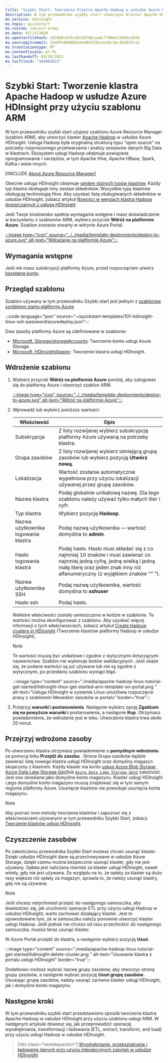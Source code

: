 ```yaml
---
title: 'Szybki Start: Tworzenie klastra Apache Hadoop w usłudze Azure HDInsight przy użyciu szablonu Menedżer zasobów'
description: W tym przewodniku szybki start utworzysz Klaster Apache Hadoop w usłudze Azure HDInsight przy użyciu szablonu Menedżer zasobów
ms.service: hdinsight
ms.topic: quickstart
ms.custom: subject-armqs
ms.date: 03/13/2020
ms.openlocfilehash: 3d1860c629c492287d8caadcf79b0e136b8a3038
ms.sourcegitcommit: 32e0fedb80b5a5ed0d2336cea18c3ec3b5015ca1
ms.translationtype: MT
ms.contentlocale: pl-PL
ms.lasthandoff: 03/30/2021
ms.locfileid: "104863823"
---
```

# <a name="quickstart-create-apache-hadoop-cluster-in-azure-hdinsight-using-arm-template"></a>Szybki Start: Tworzenie klastra Apache Hadoop w usłudze Azure HDInsight przy użyciu szablonu ARM

W tym przewodniku szybki start użyjesz szablonu Azure Resource Manager (szablon ARM), aby utworzyć klaster [Apache Hadoop](./apache-hadoop-introduction.md) w usłudze Azure HDInsight. Usługa Hadoop była oryginalną strukturą typu "open source" na potrzeby rozproszonego przetwarzania i analizy zestawów danych Big Data w klastrach. Ekosystem usługi Hadoop obejmuje powiązane oprogramowanie i narzędzia, w tym Apache Hive, Apache HBase, Spark, Kafka i wiele innych.

[!INCLUDE [About Azure Resource Manager](../../../includes/resource-manager-quickstart-introduction.md)]
  
Obecnie usługa HDInsight obejmuje [siedem różnych typów klastrów](../hdinsight-overview.md#cluster-types-in-hdinsight). Każdy typ klastra obsługuje inny zestaw składników. Wszystkie typy klastrów obsługują technologię Hive. Aby uzyskać listę obsługiwanych składników w usłudze HDInsight, zobacz artykuł [Nowości w wersjach klastra Hadoop dostarczanych z usługą HDInsight](../hdinsight-component-versioning.md)  

Jeśli Twoje środowisko spełnia wymagania wstępne i masz doświadczenie w korzystaniu z szablonów ARM, wybierz przycisk **Wdróż na platformie Azure**. Szablon zostanie otwarty w witrynie Azure Portal.

[:::image type="icon" source="../../media/template-deployments/deploy-to-azure.svg" alt-text="Wdrażanie na platformie Azure":::](https://portal.azure.com/#create/Microsoft.Template/uri/https%3A%2F%2Fraw.githubusercontent.com%2FAzure%2Fazure-quickstart-templates%2Fmaster%2F101-hdinsight-linux-ssh-password%2Fazuredeploy.json)

## <a name="prerequisites"></a>Wymagania wstępne

Jeśli nie masz subskrypcji platformy Azure, przed rozpoczęciem utwórz [bezpłatne konto](https://azure.microsoft.com/free/?WT.mc_id=A261C142F).

## <a name="review-the-template"></a>Przegląd szablonu

Szablon używany w tym przewodniku Szybki start jest jednym z [szablonów szybkiego startu platformy Azure](https://azure.microsoft.com/resources/templates/101-hdinsight-linux-ssh-password/).

:::code language="json" source="~/quickstart-templates/101-hdinsight-linux-ssh-password/azuredeploy.json":::

Dwa zasoby platformy Azure są zdefiniowane w szablonie:

* [Microsoft. Storage/storageAccounts](/azure/templates/microsoft.storage/storageaccounts): Tworzenie konta usługi Azure Storage.
* [Microsoft. HDInsight/klaster](/azure/templates/microsoft.hdinsight/clusters): Tworzenie klastra usługi HDInsight.

## <a name="deploy-the-template"></a>Wdrożenie szablonu

1. Wybierz przycisk **Wdróż na platformie Azure** poniżej, aby zalogować się do platformy Azure i otworzyć szablon ARM.

    [:::image type="icon" source="../../media/template-deployments/deploy-to-azure.svg" alt-text="Wdróż na platformie Azure":::](https://portal.azure.com/#create/Microsoft.Template/uri/https%3A%2F%2Fraw.githubusercontent.com%2FAzure%2Fazure-quickstart-templates%2Fmaster%2F101-hdinsight-linux-ssh-password%2Fazuredeploy.json)

1. Wprowadź lub wybierz poniższe wartości:

    |Właściwość  |Opis  |
    |---------|---------|
    |Subskrypcja|Z listy rozwijanej wybierz subskrypcję platformy Azure używaną na potrzeby klastra.|
    |Grupa zasobów|Z listy rozwijanej wybierz istniejącą grupę zasobów lub wybierz pozycję **Utwórz nową**.|
    |Lokalizacja|Wartość zostanie automatycznie wypełniona przy użyciu lokalizacji używanej przez grupę zasobów.|
    |Nazwa klastra|Podaj globalnie unikatową nazwę. Dla tego szablonu należy używać tylko małych liter i cyfr.|
    |Typ klastra | Wybierz pozycję **Hadoop**. |
    |Nazwa użytkownika logowania klastra|Podaj nazwę użytkownika — wartość domyślna to **admin**.|
    |Hasło logowania klastra|Podaj hasło. Hasło musi składać się z co najmniej 10 znaków i musi zawierać co najmniej jedną cyfrę, jedną wielką i jedną małą literę oraz jeden znak inny niż alfanumeryczny (z wyjątkiem znaków "" "). |
    |Nazwa użytkownika SSH|Podaj nazwę użytkownika, wartość domyślna to **sshuser**|
    |Hasło ssh|Podaj hasło.|

    Niektóre właściwości zostały umieszczone w kodzie w szablonie.  Te wartości można skonfigurować z szablonu. Aby uzyskać więcej informacji o tych właściwościach, zobacz artykuł [Create Hadoop clusters in HDInsight](../hdinsight-hadoop-provision-linux-clusters.md) (Tworzenie klastrów platformy Hadoop w usłudze HDInsight).

    > [!NOTE]  
    > Te wartości muszą być unikatowe i zgodne z wytycznymi dotyczącymi nazewnictwa. Szablon nie wykonuje testów walidacyjnych. Jeśli okaże się, że podane wartości są już używane lub nie są zgodne z wytycznymi, po przesłaniu szablonu wystąpi błąd.  

    :::image type="content" source="./media/apache-hadoop-linux-tutorial-get-started/hdinsight-linux-get-started-arm-template-on-portal.png " alt-text="Usługa HDInsight w systemie Linux umożliwia rozpoczęcie pracy z szablonem Menedżer zasobów w portalu" border="true":::

1. Przejrzyj **warunki i postanowienia**. Następnie wybierz opcję **Zgadzam się na powyższe warunki i** postanowienia, a następnie **Kup**. Otrzymasz powiadomienie, że wdrożenie jest w toku. Utworzenie klastra trwa około 20 minut.

## <a name="review-deployed-resources"></a>Przejrzyj wdrożone zasoby

Po utworzeniu klastra otrzymasz powiadomienie o **pomyślnym wdrożeniu** za pomocą linku **Przejdź do zasobu** . Strona Grupa zasobów będzie zawierać listę nowego klastra usługi HDInsight oraz domyślny magazyn skojarzony z klastrem. Każdy klaster ma konto [usługi Azure Blob Storage](../hdinsight-hadoop-use-blob-storage.md) , [Azure Data Lake Storage Gen1](../hdinsight-hadoop-use-data-lake-storage-gen1.md)lub  [`Azure Data Lake Storage Gen2`](../hdinsight-hadoop-use-data-lake-storage-gen2.md) zależność. Jest ono określane jako domyślne konto magazynu. Klaster usługi HDInsight i jego domyślne konto magazynu muszą znajdować się w tym samym regionie platformy Azure. Usunięcie klastrów nie powoduje usunięcia konta magazynu.

> [!NOTE]  
> Aby poznać inne metody tworzenia klastrów i zapoznać się z właściwościami używanymi w tym przewodniku Szybki Start, zobacz [Tworzenie klastrów usługi HDInsight](../hdinsight-hadoop-provision-linux-clusters.md).

## <a name="clean-up-resources"></a>Czyszczenie zasobów

Po zakończeniu przewodnika Szybki Start możesz chcieć usunąć klaster. Dzięki usłudze HDInsight dane są przechowywane w usłudze Azure Storage, dzięki czemu można bezpiecznie usunąć klaster, gdy nie jest używany. Opłata jest naliczana również za klaster usługi HDInsight, nawet wtedy, gdy nie jest używana. Ze względu na to, że opłaty za klaster są dużo razy większe niż opłaty za magazyn, sprawia to, że należy usunąć klastry, gdy nie są używane.

> [!NOTE]  
> Jeśli chcesz *natychmiast* przejść do następnego samouczka, aby dowiedzieć się, jak uruchomić operacje ETL przy użyciu usługi Hadoop w usłudze HDInsight, warto zachować działający klaster. Jest to spowodowane tym, że w samouczku należy ponownie utworzyć klaster usługi Hadoop. Jeśli jednak nie chcesz od razu przechodzić do następnego samouczka, musisz teraz usunąć klaster.

W Azure Portal przejdź do klastra, a następnie wybierz pozycję **Usuń**.

:::image type="content" source="./media/apache-hadoop-linux-tutorial-get-started/hdinsight-delete-cluster.png " alt-text="Usuwanie klastra z portalu usługi HDInsight" border="true":::

Dodatkowo możesz wybrać nazwę grupy zasobów, aby otworzyć stronę grupy zasobów, a następnie wybrać pozycję **Usuń grupę zasobów**. Usuwając grupę zasobów, należy usunąć zarówno klaster usługi HDInsight, jak i domyślne konto magazynu.

## <a name="next-steps"></a>Następne kroki

W tym przewodniku szybki start przedstawiono sposób tworzenia klastra Apache Hadoop w usłudze HDInsight przy użyciu szablonu usługi ARM. W następnym artykule dowiesz się, jak przeprowadzić operację wyodrębniania, transformacji i ładowania (ETL, extract, transform, and load) przy użyciu usługi Hadoop w usłudze HDInsight.

> [!div class="nextstepaction"]
> [Wyodrębnianie, przekształcanie i ładowanie danych przy użyciu interakcyjnych zapytań w usłudze HDInsight](../interactive-query/interactive-query-tutorial-analyze-flight-data.md)
